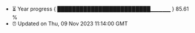 - ⏳ Year progress { █████████████████████████▁▁▁▁▁ } 85.61 %
- ⏰ Updated on Thu, 09 Nov 2023 11:14:00 GMT


